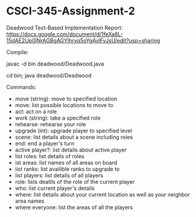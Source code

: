 # CSCI-345-Assignment-2

Deadwood Text-Based Implementation Report: https://docs.google.com/document/d/1feXa8L-15dAE2Up0INrAGBgAGYIhrvq5oYgAvlFvJsU/edit?usp=sharing

Compile:

javac -d bin deadwood/Deadwood.java 

cd bin; java deadwood/Deadwood


Commands:
 - move (string):
    move to specified location
 - move:
    list possible locations to move to
 - act:
    act on a role
 - work (string):
    take a specified role
 - rehearse:
    rehearse your role
 - upgrade (int):
    upgrade player to specified level
 - scene:
    list details about a scene including roles
 - end:
    end a player's turn
 - active player?:
    list details about active player
 - list roles:
    list details of roles
 - ist areas:
    list names of all areas on board
 - list ranks:
    list availible ranks to upgrade to 
 - list players:
    list details of all players
 - role:
    lists deatils of the role of the current player
 - who:
    list current player's details
 - where:
    list details about your current location as well as your neighbor area names
 - where everyone:
    list the areas of all the players










